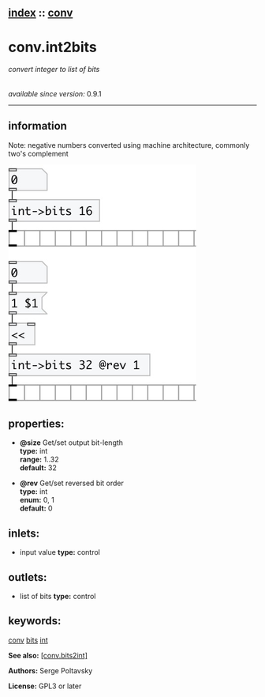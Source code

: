 [index](index.html) :: [conv](category_conv.html)
---

# conv.int2bits

###### convert integer to list of bits

*available since version:* 0.9.1

---


## information
Note: negative numbers converted using machine architecture, commonly two&#39;s
            complement



[![example](../examples/img/conv.int2bits.jpg)](../examples/pd/conv.int2bits.pd)







## properties:

* **@size** 
Get/set output bit-length<br>
__type:__ int<br>
__range:__ 1..32<br>
__default:__ 32<br>

* **@rev** 
Get/set reversed bit order<br>
__type:__ int<br>
__enum:__ 0, 1<br>
__default:__ 0<br>



## inlets:

* input value 
__type:__ control<br>



## outlets:

* list of bits
__type:__ control<br>



## keywords:

[conv](keywords/conv.html)
[bits](keywords/bits.html)
[int](keywords/int.html)



**See also:**
[\[conv.bits2int\]](conv.bits2int.html)




**Authors:** Serge Poltavsky




**License:** GPL3 or later





